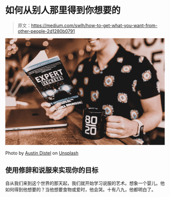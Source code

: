 # 如何从别人那里得到你想要的

> 原文：<https://medium.com/swlh/how-to-get-what-you-want-from-other-people-2d1280b0791>

![](img/c89c10afc2a228c92819c89fde67d954.png)

Photo by [Austin Distel](https://unsplash.com/@austindistel?utm_source=medium&utm_medium=referral) on [Unsplash](https://unsplash.com?utm_source=medium&utm_medium=referral)

## 使用修辞和说服来实现你的目标

自从我们来到这个世界的那天起，我们就开始学习说服的艺术。想象一个婴儿。他如何得到他想要的？当他想要食物或爱时，他会哭。十有八九，他都明白了。